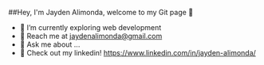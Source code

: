 ##Hey, I'm Jayden Alimonda, welcome to my Git page 👋


- 🌱 I’m currently exploring web development
- 📱  Reach me at jaydenalimonda@gmail.com
- 💬 Ask me about ...
- 🧠 Check out my linkedin! https://www.linkedin.com/in/jayden-alimonda/




